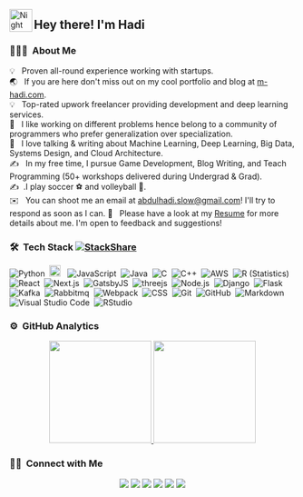 
<img alt="Night Coding" src="https://camo.githubusercontent.com/e8e7b06ecf583bc040eb60e44eb5b8e0ecc5421320a92929ce21522dbc34c891/68747470733a2f2f6d656469612e67697068792e636f6d2f6d656469612f6876524a434c467a6361737252346961377a2f67697068792e676966" width='40' align="left"/><h2>Hey there! I'm Hadi</h2>


### 👨🏻‍💻 &nbsp;About Me
💡 &nbsp; Proven all-round experience working with startups.\
🌏 &nbsp; If you are here don't miss out on my cool portfolio and blog at <a href="https://m-hadi.com">m-hadi.com</a>.\
💡 &nbsp; Top-rated upwork freelancer providing development and deep learning services.\
🌱 &nbsp; I like working on different problems hence belong to a community of programmers who prefer generalization over specialization.\
🌱 &nbsp; I love talking & writing about Machine Learning, Deep Learning, Big Data, Systems Design, and Cloud Architecture.\
✍️ &nbsp; In my free time, I pursue Game Development, Blog Writing, and Teach Programming (50+ workshops delivered during Undergrad & Grad).\
✍️ &nbsp;.I play soccer ⚽ and volleyball 🏐.\
✉️ &nbsp; You can shoot me an email at abdulhadi.slow@gmail.com! I'll try to respond as soon as I can.
📄 &nbsp; Please have a look at my [Resume](https://drive.google.com/file/d/1USacQtmMz0UFoEOFU6vqwgf5Xy_iTp8s/view?usp=sharing) for more details about me. I'm open to feedback and suggestions!


### 🛠 &nbsp;Tech Stack [![StackShare](http://img.shields.io/badge/tech-stack-0690fa.svg?style=flat)](https://stackshare.io/muhammadhadiofficial/my-stack)

![Python](https://img.shields.io/badge/-Python-05122A?style=flat&logo=python)&nbsp;
<img src="https://cdn.simpleicons.org/typescript?viewbox=auto"  height="20" /> &nbsp;
![JavaScript](https://img.shields.io/badge/-JavaScript-05122A?style=flat&logo=javascript)&nbsp;
![Java](https://img.shields.io/badge/-Java-05122A?style=flat&logo=Java&logoColor=FFA518)&nbsp;
![C](https://img.shields.io/badge/-C-05122A?style=flat&logo=C&logoColor=A8B9CC)&nbsp;
![C++](https://img.shields.io/badge/-C++-05122A?style=flat&logo=C%2B%2B&logoColor=00599C)&nbsp;
![AWS](https://img.shields.io/badge/-Python-05122A?style=flat&logo=amazonwebservices)&nbsp;
![R (Statistics)](https://img.shields.io/badge/-R-05122A?style=flat&logo=R&logoColor=276DC3)\
![React](https://img.shields.io/badge/-React-05122A?style=flat&logo=react)&nbsp;
![Next.js](https://img.shields.io/badge/-React-05122A?style=flat&logo=nextdotjs)&nbsp;
![GatsbyJS](https://img.shields.io/badge/-React-05122A?style=flat&logo=gatsbydotjs)&nbsp;
![threejs](https://img.shields.io/badge/-React-05122A?style=flat&logo=threedotjs)&nbsp;
![Node.js](https://img.shields.io/badge/-Node.js-05122A?style=flat&logo=node.js)&nbsp;
![Django](https://img.shields.io/badge/-Django-05122A?style=flat&logo=django&logoColor=092E20)&nbsp;
![Flask](https://img.shields.io/badge/-Flask-05122A?style=flat&logo=flask)&nbsp;
![Kafka](https://img.shields.io/badge/-Bootstrap-05122A?style=flat&logo=apachekafka&logoColor=563D7C)&nbsp;
![Rabbitmq](https://img.shields.io/badge/-Bootstrap-05122A?style=flat&logo=rabbitmq&logoColor=563D7C)&nbsp;
![Webpack](https://img.shields.io/badge/-HTML-05122A?style=flat&logo=webpack)&nbsp;
![CSS](https://img.shields.io/badge/-CSS-05122A?style=flat&logo=CSS3&logoColor=1572B6)&nbsp;
![Git](https://img.shields.io/badge/-Git-05122A?style=flat&logo=git)&nbsp;
![GitHub](https://img.shields.io/badge/-GitHub-05122A?style=flat&logo=github)&nbsp;
![Markdown](https://img.shields.io/badge/-Markdown-05122A?style=flat&logo=markdown)\
![Visual Studio Code](https://img.shields.io/badge/-Visual%20Studio%20Code-05122A?style=flat&logo=visual-studio-code&logoColor=007ACC)&nbsp;
![RStudio](https://img.shields.io/badge/-RStudio-05122A?style=flat&logo=rstudio)&nbsp;

### ⚙️ &nbsp;GitHub Analytics

<p align="center">
<a href="https://github.com/MuhammadHadiofficial">
  <img height="180em" src="https://github-readme-stats-eight-theta.vercel.app/api?username=MuhammadHadiofficial&show_icons=true&theme=algolia&include_all_commits=true&count_private=true"/>
  <img height="180em" src="https://github-readme-stats-eight-theta.vercel.app/api/top-langs/?username=MuhammadHadiofficial&layout=compact&langs_count=8&theme=algolia"/>
</a>
</p>

### 🤝🏻 &nbsp;Connect with Me

<p align="center">
<a href="https://m-hadi.com"><img src="https://img.shields.io/badge/-muhammadhaditariq-0077B5?style=flat&logo=Site&logoColor=white"/></a>
  <a href="https://linkedin.com/in/muhammadhaditariq"><img src="https://img.shields.io/badge/-muhammadhaditariq-0077B5?style=flat&logo=Linkedin&logoColor=white"/></a>
<a href="mailto:abdulhadi.slow@gmail.com"><img src="https://img.shields.io/badge/-abdulhadi.slow@gmail.com-D14836?style=flat&logo=Gmail&logoColor=white"/></a>
<a href="https://instagram.com/hadi.official1"><img src="https://img.shields.io/badge/-@hadi.official1-E4405F?style=flat&logo=Instagram&logoColor=white"/></a>
<a href="https://facebook.com/hadibintariq"><img src="https://img.shields.io/badge/-@hadibintariq-1877F2?style=flat&logo=Facebook&logoColor=white"/></a>
<a href="https://www.upwork.com/freelancers/~0168a42ef3582edf01"><img src="https://img.shields.io/badge/-@upwork-1877F2?style=flat&logo=Upwork&logoColor=white"/></a>
</p>
